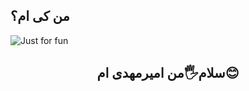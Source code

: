 ## من کی ام؟


<img  src="https://github.com/user-attachments/assets/c5bae698-1848-4226-bf8f-8f3793c6f986" alt="Just for fun">

<h2 align="center">سلام🖐من امیرمهدی ام😊</h2>

